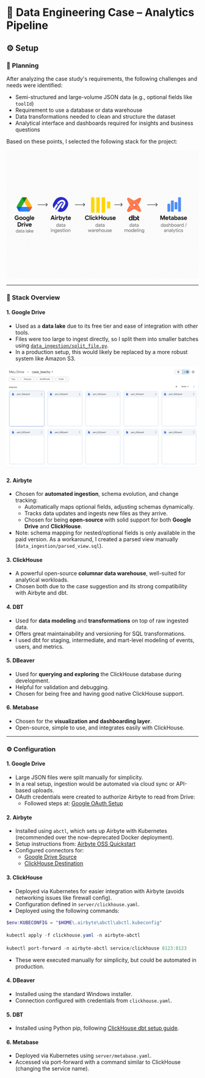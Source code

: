 # 🧠 Data Engineering Case – Analytics Pipeline

## ⚙️ Setup

### 🧭 Planning

After analyzing the case study's requirements, the following challenges and needs were identified:

- Semi-structured and large-volume JSON data (e.g., optional fields like `toolId`)
- Requirement to use a database or data warehouse
- Data transformations needed to clean and structure the dataset
- Analytical interface and dashboards required for insights and business questions

Based on these points, I selected the following stack for the project:

![Workflow](./images/workflow.png)

---

### 🔧 Stack Overview

#### 1. Google Drive

- Used as a **data lake** due to its free tier and ease of integration with other tools.
- Files were too large to ingest directly, so I split them into smaller batches using [`data_ingestion/split_file.py`](data_ingestion/split_file.py).
- In a production setup, this would likely be replaced by a more robust system like Amazon S3.

![Workflow](./images/drive.png)

#### 2. Airbyte

- Chosen for **automated ingestion**, schema evolution, and change tracking:
  - Automatically maps optional fields, adjusting schemas dynamically.
  - Tracks data updates and ingests new files as they arrive.
  - Chosen for being **open-source** with solid support for both **Google Drive** and **ClickHouse**.
- Note: schema mapping for nested/optional fields is only available in the paid version. As a workaround, I created a parsed view manually (`data_ingestion/parsed_view.sql`).

#### 3. ClickHouse

- A powerful open-source **columnar data warehouse**, well-suited for analytical workloads.
- Chosen both due to the case suggestion and its strong compatibility with Airbyte and dbt.

#### 4. DBT

- Used for **data modeling** and **transformations** on top of raw ingested data.
- Offers great maintainability and versioning for SQL transformations.
- I used dbt for staging, intermediate, and mart-level modeling of events, users, and metrics.

#### 5. DBeaver

- Used for **querying and exploring** the ClickHouse database during development.
- Helpful for validation and debugging.
- Chosen for being free and having good native ClickHouse support.

#### 6. Metabase

- Chosen for the **visualization and dashboarding layer**.
- Open-source, simple to use, and integrates easily with ClickHouse.

---

### ⚙️ Configuration

#### 1. Google Drive

- Large JSON files were split manually for simplicity.
- In a real setup, ingestion would be automated via cloud sync or API-based uploads.
- OAuth credentials were created to authorize Airbyte to read from Drive:
  - Followed steps at: [Google OAuth Setup](https://cloud.google.com/looker/docs/looker-core-create-oauth?hl=pt-br)

#### 2. Airbyte

- Installed using `abctl`, which sets up Airbyte with Kubernetes (recommended over the now-deprecated Docker deployment).
- Setup instructions from: [Airbyte OSS Quickstart](https://docs.airbyte.com/using-airbyte/getting-started/oss-quickstart)
- Configured connectors for:
  - [Google Drive Source](https://docs.airbyte.com/integrations/sources/google-drive)
  - [ClickHouse Destination](https://docs.airbyte.com/integrations/destinations/clickhouse)

#### 3. ClickHouse

- Deployed via Kubernetes for easier integration with Airbyte (avoids networking issues like firewall config).
- Configuration defined in `server/clickhouse.yaml`.
- Deployed using the following commands:

```powershell
$env:KUBECONFIG = "$HOME\.airbyte\abctl\abctl.kubeconfig"

kubectl apply -f clickhouse.yaml -n airbyte-abctl

kubectl port-forward -n airbyte-abctl service/clickhouse 8123:8123
```

- These were executed manually for simplicity, but could be automated in production.

#### 4. DBeaver

- Installed using the standard Windows installer.
- Connection configured with credentials from `clickhouse.yaml`.

#### 5. DBT

- Installed using Python pip, following [ClickHouse dbt setup guide](https://clickhouse.com/docs/integrations/dbt).

#### 6. Metabase

- Deployed via Kubernetes using `server/metabase.yaml`.
- Accessed via port-forward with a command similar to ClickHouse (changing the service name).
